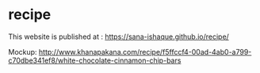 # recipe

This website is published at : https://sana-ishaque.github.io/recipe/

Mockup: http://www.khanapakana.com/recipe/f5ffccf4-00ad-4ab0-a799-c70dbe341ef8/white-chocolate-cinnamon-chip-bars
